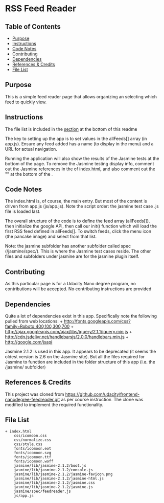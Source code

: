 # RSS Feed Reader

## Table of Contents

* [Purpose](#purpose)
* [Instructions](#instructions)
* [Code Notes](#code-notes)
* [Contributing](#contributing)
* [Dependencies](#dependencies)
* [References & Credits](#references-&-credits)
* [File List](#file-list)

## Purpose

This is a simple feed reader page that allows organizing an selecting which feed to quickly view.

## Instructions

The file list is included in the [section](#file-list) at the bottom of this readme

The key to setting up the app is to set values in the allFeeds[] array (in app.js). Ensure any feed added has a name (to display in the menu) and
a URL for actual navigation.

Running the application will also show the results of the Jasmine tests at the bottom of the page. To remove the Jasmine testing display info,
comment out the Jasmine references in the <head></head> of index.html, and also comment out the "<script src="jasmine/spec/feedreader.js"></script>"
at the bottom of the <body></body>.

## Code Notes

The index.html is, of course, the main entry. But most of the content is driven from app.js (js/app.js). Note the script order: the jasmine
test case .js file is loaded last.

The overall structure of the code is to define the feed array (allFeeds[]), then initialize the google API, then call our init() function which
will load the first RSS feed defined in allFeeds[]. To switch feeds, click the menu icon (the pancake image) and select from that list.

Note: the jasmine subfolder has another subfolder called spec (/jasmine/spec/). This is where the Jasmine test cases reside. The other files and
subfolders under jasmine are for the jasmine plugin itself.


## Contributing

As this particular page is for a Udacity Nano degree program, no contributions will be accepted. No contributing instructions are provided

## Dependencies

Quite a lot of dependencies exist in this app. Specifically note the following pulled from web locations:
	+ http://fonts.googleapis.com/css?family=Roboto:400,100,300,700
	+ http://ajax.googleapis.com/ajax/libs/jquery/2.1.1/jquery.min.js
	+ http://cdn.jsdelivr.net/handlebarsjs/2.0.0/handlebars.min.js
	+ http://google.com/jsapi

Jasmine 2.1.2 is used in this app. It appears to be deprecated (it seems the oldest version is 2.6 on the Jasmine site). But all the files
required for Jasmine to function are included in the folder structure of this app (i.e. the /jasmine/ subfolder)


## References & Credits

This project was cloned from https://github.com/udacity/frontend-nanodegree-feedreader.git as per course instruction. The clone was modified
to implement the required functionality.


## File List

	+ index.html 
		css/icomoon.css
		css/normalize.css
		css/style.css
		fonts/icomoon.eot
		fonts/icomoon.svg
		fonts/icomoon.ttf
		fonts/icomoon.woff
		jasmine/lib/jasmine-2.1.2/boot.js
		jasmine/lib/jasmine-2.1.2/console.js
		jasmine/lib/jasmine-2.1.2/jasmine-favicon.png
		jasmine/lib/jasmine-2.1.2/jasmine-html.js
		jasmine/lib/jasmine-2.1.2/jasmine.css
		jasmine/lib/jasmine-2.1.2/jasmine.js
		jasmine/spec/feedreader.js
		js/app.js
